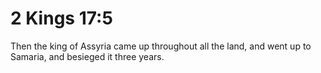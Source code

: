 # 2 Kings 17:5

Then the king of Assyria came up throughout all the land, and went up to Samaria, and besieged it three years.